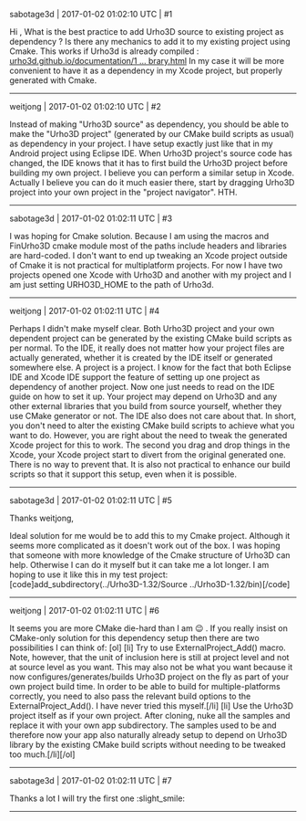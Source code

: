 sabotage3d | 2017-01-02 01:02:10 UTC | #1

Hi ,
What is the best practice to add Urho3D source to existing project as dependency ? 
Is there any mechanics to add it to my existing project using Cmake. 
This works if Urho3d is already compiled : [urho3d.github.io/documentation/1 ... brary.html](http://urho3d.github.io/documentation/1.32/_using_library.html)
In my case it will be more convenient to have it as a dependency in my Xcode project, but properly generated with Cmake.

-------------------------

weitjong | 2017-01-02 01:02:10 UTC | #2

Instead of making "Urho3D source" as dependency, you should be able to make the "Urho3D project" (generated by our CMake build scripts as usual) as dependency in your project. I have setup exactly just like that in my Android project using Eclipse IDE. When Urho3D project's source code has changed, the IDE knows that it has to first build the Urho3D project before building my own project. I believe you can perform a similar setup in Xcode. Actually I believe you can do it much easier there, start by dragging Urho3D project into your own project in the "project navigator". HTH.

-------------------------

sabotage3d | 2017-01-02 01:02:11 UTC | #3

I was hoping for Cmake solution. Because I am using the macros and FinUrho3D cmake module most of the paths include headers and libraries are hard-coded. I don't want to end up tweaking an Xcode project outside of Cmake it is not practical for multiplatform projects. For now I have two projects opened one Xcode with Urho3D and another with my project and I am just setting URHO3D_HOME to the path of Urho3d.

-------------------------

weitjong | 2017-01-02 01:02:11 UTC | #4

Perhaps I didn't make myself clear. Both Urho3D project and your own dependent project can be generated by the existing CMake build scripts as per normal. To the IDE, it really does not matter how your project files are actually generated, whether it is created by the IDE itself or generated somewhere else. A project is a project. I know for the fact that both Eclipse IDE and Xcode IDE support the feature of setting up one project as dependency of another project. Now one just needs to read on the IDE guide on how to set it up. Your project may depend on Urho3D and any other external libraries that you build from source yourself, whether they use CMake generator or not. The IDE also does not care about that. In short, you don't need to alter the existing CMake build scripts to achieve what you want to do. However, you are right about the need to tweak the generated Xcode project for this to work. The second you drag and drop things in the Xcode, your Xcode project start to divert from the original generated one. There is no way to prevent that. It is also not practical to enhance our build scripts so that it support this setup, even when it is possible.

-------------------------

sabotage3d | 2017-01-02 01:02:11 UTC | #5

Thanks weitjong,

Ideal solution for me would be to add this to my Cmake project. Although it seems more complicated as it doesn't work out of the box. I was hoping that someone with more knowledge of the Cmake structure of Urho3D can help.
Otherwise I can do it myself but it can take me a lot longer. 
I am hoping to use it like this in my test project:
[code]add_subdirectory(../Urho3D-1.32/Source ../Urho3D-1.32/bin)[/code]

-------------------------

weitjong | 2017-01-02 01:02:11 UTC | #6

It seems you are more CMake die-hard than I am  :wink: . If you really insist on CMake-only solution for this dependency setup then there are two possibilities I can think of:
[ol]
[li] Try to use ExternalProject_Add() macro. Note, however, that the unit of inclusion here is still at project level and not at source level as you want. This may also not be what you want because it now configures/generates/builds Urho3D project on the fly as part of your own project build time. In order to be able to build for multiple-platforms correctly, you need to also pass the relevant build options to the ExternalProject_Add(). I have never tried this myself.[/li]
[li] Use the Urho3D project itself as if your own project. After cloning, nuke all the samples and replace it with your own app subdirectory. The samples used to be and therefore now your app also naturally already setup to depend on Urho3D library by the existing CMake build scripts without needing to be tweaked too much.[/li][/ol]

-------------------------

sabotage3d | 2017-01-02 01:02:11 UTC | #7

Thanks a lot I will try the first one :slight_smile:

-------------------------

